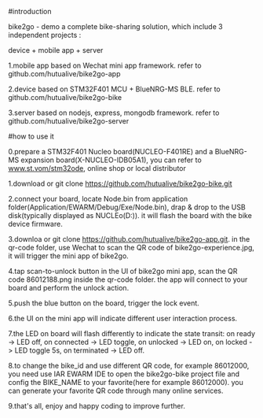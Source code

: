 #introduction

bike2go - demo a complete bike-sharing solution, which include 3 independent projects : 

device + mobile app + server

1.mobile app based on Wechat mini app framework.
refer to github.com/hutualive/bike2go-app

2.device based on STM32F401 MCU + BlueNRG-MS BLE.
refer to github.com/hutualive/bike2go-bike

3.server based on nodejs, express, mongodb framework.
refer to github.com/hutualive/bike2go-server

#how to use it

0.prepare a STM32F401 Nucleo board(NUCLEO-F401RE) and  a BlueNRG-MS expansion board(X-NUCLEO-IDB05A1), you can refer to www.st.vom/stm32ode, online shop or local distributor

1.download or git clone https://github.com/hutualive/bike2go-bike.git

2.connect your board, locate Node.bin from application folder(Application/EWARM/Debug/Exe/Node.bin), drap & drop to the USB disk(typically displayed as NUCLEo(D:)). it will flash the board with the bike device firmware.

3.downloa or git clone https://github.com/hutualive/bike2go-app.git. in the qr-code folder, use Wechat to scan the QR code of bike2go-experience.jpg, it will trigger the mini app of bike2go.

4.tap scan-to-unlock button in the UI of bike2go mini app, scan the QR code 86012188.png inside the qr-code folder. the app will connect to your board and perform the unlock action.

5.push the blue button on the board, trigger the lock event.

6.the UI on the mini app will indicate different user interaction process.

7.the LED on board will flash differently to indicate the state transit: on ready -> LED off, on connected -> LED toggle, on unlocked -> LED on, on locked -> LED toggle 5s, on terminated -> LED off.

8.to change the bike_id and use different QR code, for example 86012000, you need use IAR EWARM IDE to open the bike2go-bike project file and config the BIKE_NAME to your favorite(here for example 86012000). you can generate your favorite QR code through many online services.

9.that's all, enjoy and happy coding to improve further. 